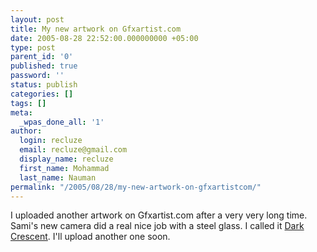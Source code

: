 ```yaml
---
layout: post
title: My new artwork on Gfxartist.com
date: 2005-08-28 22:52:00.000000000 +05:00
type: post
parent_id: '0'
published: true
password: ''
status: publish
categories: []
tags: []
meta:
  _wpas_done_all: '1'
author:
  login: recluze
  email: recluze@gmail.com
  display_name: recluze
  first_name: Mohammad
  last_name: Nauman
permalink: "/2005/08/28/my-new-artwork-on-gfxartistcom/"
---
```

I uploaded another artwork on Gfxartist.com after a very very long time. Sami's new camera did a real nice job with a steel glass. I called it [Dark Crescent](http://recluse.gfxartist.com/artworks/96718). I'll upload another one soon.

